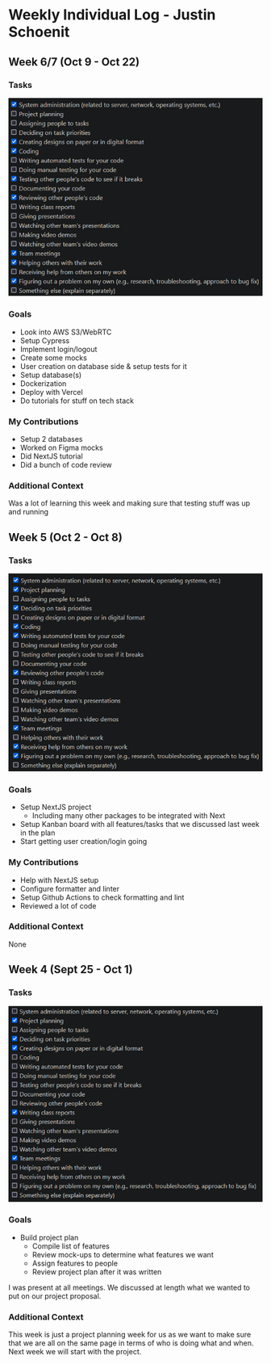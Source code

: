 # Weekly Individual Log - Justin Schoenit

## Week 6/7 (Oct 9 - Oct 22)

### Tasks

![](imgs/week-7-tasks-justin.png)

### Goals

-   Look into AWS S3/WebRTC
-   Setup Cypress
-   Implement login/logout
-   Create some mocks
-   User creation on database side & setup tests for it
-   Setup database(s)
-   Dockerization
-   Deploy with Vercel
-   Do tutorials for stuff on tech stack

### My Contributions

-   Setup 2 databases
-   Worked on Figma mocks
-   Did NextJS tutorial
-   Did a bunch of code review

### Additional Context

Was a lot of learning this week and making sure that testing stuff was up and running

## Week 5 (Oct 2 - Oct 8)

### Tasks

![](imgs/week-5-tasks-justin.png)

### Goals

-   Setup NextJS project
    -   Including many other packages to be integrated with Next
-   Setup Kanban board with all features/tasks that we discussed last week in the plan
-   Start getting user creation/login going

### My Contributions

-   Help with NextJS setup
-   Configure formatter and linter
-   Setup Github Actions to check formatting and lint
-   Reviewed a lot of code

### Additional Context

None

## Week 4 (Sept 25 - Oct 1)

### Tasks

![week-4-tasks-justin.png](imgs/week-4-tasks-justin.png)

### Goals

-   Build project plan
    -   Compile list of features
    -   Review mock-ups to determine what features we want
    -   Assign features to people
    -   Review project plan after it was written

I was present at all meetings. We discussed at length what we wanted to put on our project proposal.

### Additional Context

This week is just a project planning week for us as we want to make sure that we are all on the same page in terms of
who is doing what and when. Next week we will start with the project.
